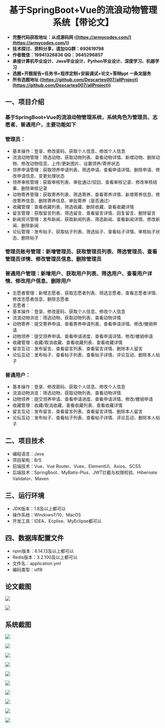 <h1 align="center">基于SpringBoot+Vue的流浪动物管理系统【带论文】</h1></p>

- <b>完整代码获取地址：从戎源码网 ([https://armycodes.com/](https://armycodes.com/))</b>
- <b>技术探讨、资料分享，请加QQ群：692619798</b>
- <b>作者微信：19941326836  QQ：3645296857</b>
- <b>承接计算机毕业设计、Java毕业设计、Python毕业设计、深度学习、机器学习</b>
- <b>选题+开题报告+任务书+程序定制+安装调试+论文+答辩ppt 一条龙服务</b>
- <b>所有选题地址 ([https://github.com/Descartes007/allProject](https://github.com/Descartes007/allProject)) </b>

## 一、项目介绍

### 基于SpringBoot+Vue的流浪动物管理系统，系统角色为管理员、志愿者、普通用户，主要功能如下
### 管理员：
- 基本操作：登录、修改密码、获取个人信息、修改个人信息
- 流浪动物管理：筛选动物、获取动物列表、查看动物详情、新增动物、删除动物、修改动物信息、上传/更新图片、设置领养/寄养状态
- 领养申请管理：获取领养申请列表、筛选申请、查看申请详情、删除申请、修改申请信息、变更处理状态
- 领养审核管理：获取审核列表、审批通过/驳回、查看审核记录、修改审核结果、删除审核记录
- 动物寄养管理：获取寄养列表、筛选寄养、查看寄养详情、新增寄养信息、修改寄养信息、删除寄养信息、审批寄养（是否通过）
- 收藏管理：查看收藏列表、筛选收藏、删除收藏、查看收藏详情
- 留言管理：获取留言列表、筛选留言、查看留言详情、回复留言、删除留言
- 新闻资讯管理：发布新闻、获取新闻列表、筛选新闻、查看新闻详情、修改新闻、删除新闻
- 论坛管理：发布帖子、获取帖子列表、筛选帖子、查看帖子详情、审核帖子状态、删除帖子
### 管理员账号管理：新增管理员、获取管理员列表、筛选管理员、查看管理员详情、修改管理员信息、删除管理员
### 普通用户管理：新增用户、获取用户列表、筛选用户、查看用户详情、修改用户信息、删除用户
- 志愿者管理：新增志愿者、获取志愿者列表、筛选志愿者、查看志愿者详情、修改志愿者信息、删除志愿者
- 志愿者：
- 基本操作：登录、修改密码、获取个人信息、修改个人信息
- 流浪动物浏览：筛选动物、获取动物列表、查看动物详情
- 动物寄养：提交寄养申请、查看寄养申请列表、查看申请详情、修改/撤销申请
- 动物领养：提交领养申请、查看申请进度、查看申请详情、修改/撤销申请
- 收藏管理：收藏/取消收藏、查看收藏列表、查看收藏详情
- 留言互动：发布留言、查看留言列表、查看留言详情、删除本人留言
- 论坛互动：发布帖子、查看帖子列表、查看帖子详情、评论互动、删除本人帖子
### 普通用户：
- 基本操作：登录、修改密码、获取个人信息、修改个人信息
- 流浪动物浏览：筛选动物、获取动物列表、查看动物详情
- 动物领养：提交领养申请、查看申请进度、查看申请详情、修改/撤销申请
- 收藏管理：收藏/取消收藏、查看收藏列表、查看收藏详情
- 留言互动：发布留言、查看留言列表、查看留言详情、删除本人留言
- 论坛互动：发布帖子、查看帖子列表、查看帖子详情、评论互动、删除本人帖子

## 二、项目技术

- 编程语言：Java
- 项目架构：B/S
- 前端技术：Vue、Vue Router、Vuex、ElementUI、Axios、SCSS
- 后端技术：SpringBoot、MyBatis-Plus、JWT拦截与权限校验、Hibernate Validator、Maven


## 三、运行环境

- JDK版本：1.8及以上都可以
- 操作系统：Windows7/10、MacOS
- 开发工具：IDEA、Ecplise、MyEclipse都可以

## 四、数据库配置文件

- npm版本：6.14.13及以上都可以
- Redis版本：3.2.100及以上都可以
- 文件名：application.yml
- 编码类型：utf8

## 论文截图

![](screenshot/1.png)

![](screenshot/2.png)

## 系统截图

![](screenshot/3.png)

![](screenshot/4.png)

![](screenshot/5.png)

![](screenshot/6.png)

![](screenshot/7.png)

![](screenshot/8.png)

![](screenshot/9.png)

![](screenshot/10.png)

![](screenshot/11.png)

![](screenshot/12.png)